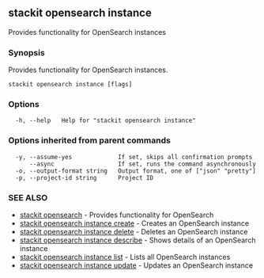 ## stackit opensearch instance

Provides functionality for OpenSearch instances

### Synopsis

Provides functionality for OpenSearch instances.

```
stackit opensearch instance [flags]
```

### Options

```
  -h, --help   Help for "stackit opensearch instance"
```

### Options inherited from parent commands

```
  -y, --assume-yes             If set, skips all confirmation prompts
      --async                  If set, runs the command asynchronously
  -o, --output-format string   Output format, one of ["json" "pretty"]
  -p, --project-id string      Project ID
```

### SEE ALSO

* [stackit opensearch](./stackit_opensearch.md)	 - Provides functionality for OpenSearch
* [stackit opensearch instance create](./stackit_opensearch_instance_create.md)	 - Creates an OpenSearch instance
* [stackit opensearch instance delete](./stackit_opensearch_instance_delete.md)	 - Deletes an OpenSearch instance
* [stackit opensearch instance describe](./stackit_opensearch_instance_describe.md)	 - Shows details  of an OpenSearch instance
* [stackit opensearch instance list](./stackit_opensearch_instance_list.md)	 - Lists all OpenSearch instances
* [stackit opensearch instance update](./stackit_opensearch_instance_update.md)	 - Updates an OpenSearch instance


